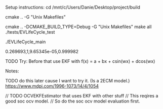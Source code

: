 

Setup instructions:
cd /mnt/c/Users/Danie/Desktop/project/build

cmake .. -G "Unix Makefiles"

cmake .. -DCMAKE_BUILD_TYPE=Debug -G "Unix Makefiles"
make all
./tests/EVLifeCycle_test

./EVLifeCycle_main

0.269693,1,9.65345e-05,0.999982

TODO Try:
Before that use EKF with
f(x) = a + bx + csin(wx) + dcos(wx)

Notes:

TODO do this later cause I want to try it. (Is a 2ECM model.)
https://www.mdpi.com/1996-1073/14/4/1054



// TODO OCVEKFEstimator that uses EKF with other stuff
// This reqires a good soc ocv model.
// So do the soc ocv model evaluation first. 